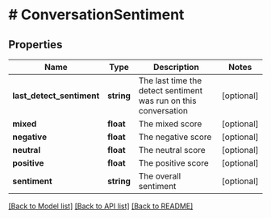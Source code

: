 # # ConversationSentiment

## Properties

Name | Type | Description | Notes
------------ | ------------- | ------------- | -------------
**last_detect_sentiment** | **string** | The last time the detect sentiment was run on this conversation | [optional]
**mixed** | **float** | The mixed score | [optional]
**negative** | **float** | The negative score | [optional]
**neutral** | **float** | The neutral score | [optional]
**positive** | **float** | The positive score | [optional]
**sentiment** | **string** | The overall sentiment | [optional]

[[Back to Model list]](../../README.md#models) [[Back to API list]](../../README.md#endpoints) [[Back to README]](../../README.md)
